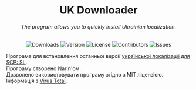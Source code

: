 <h1 align="center">UK Downloader</h1>
<h6 align="center">The program allows you to quickly install Ukrainian localization.</h6>
<div align="center">

![Downloads](https://img.shields.io/github/downloads/Ukrainian-SCPSL/UKDownloader/total?style=flat-square&label=Завантажень&logo=github)
![Version](https://img.shields.io/github/v/release/Ukrainian-SCPSL/UKDownloader?style=flat-square&label=Версія&logo=github)
![License](https://img.shields.io/github/license/Ukrainian-SCPSL/UKDownloader?style=flat-square&label=Ліцензія&logo=github)
![Contributors](https://img.shields.io/github/contributors/Ukrainian-SCPSL/UKDownloader?style=flat-square&label=Розробників&logo=github)
![Issues](https://img.shields.io/github/issues/Ukrainian-SCPSL/UKDownloader?style=flat-square&label=Помилок&logo=github)

</div>

Програма для встановлення останньої версії [української локалізації для SCP: SL](https://github.com/Ukrainian-SCPSL/Ukrainian-language).                                                          
Програму створено Narin'ом.                                                          
Дозволено використовувати програму згідно з MIT ліцензією.                                                          
Інформація з [Virus Total](https://www.virustotal.com/gui/file/666ff7de3e8b04a21be74a6cbbc2886eb31686d6cd4a30eecdbeeb7b8e2865f0?nocache=1).
